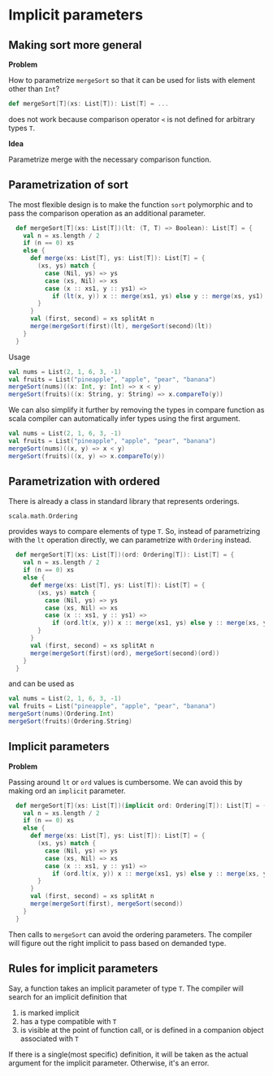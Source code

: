 # Implicit parameters

## Making sort more general
**Problem**

How to parametrize `mergeSort` so that it can be used for lists with element other than `Int`?
``` scala
def mergeSort[T](xs: List[T]): List[T] = ...
```
does not work because comparison operator `<` is not defined for arbitrary types `T`.

**Idea**

Parametrize merge with the necessary comparison function.

## Parametrization of sort
The most flexible design is to make the function `sort` polymorphic and to pass the comparison operation as an additional parameter.

``` scala
  def mergeSort[T](xs: List[T])(lt: (T, T) => Boolean): List[T] = {
    val n = xs.length / 2
    if (n == 0) xs
    else {
      def merge(xs: List[T], ys: List[T]): List[T] = {
        (xs, ys) match {
          case (Nil, ys) => ys
          case (xs, Nil) => xs
          case (x :: xs1, y :: ys1) =>
            if (lt(x, y)) x :: merge(xs1, ys) else y :: merge(xs, ys1)
        }
      }
      val (first, second) = xs splitAt n
      merge(mergeSort(first)(lt), mergeSort(second)(lt))
    }
  }
```

Usage
``` scala
val nums = List(2, 1, 6, 3, -1)
val fruits = List("pineapple", "apple", "pear", "banana")
mergeSort(nums)((x: Int, y: Int) => x < y)
mergeSort(fruits)((x: String, y: String) => x.compareTo(y))
```

We can also simplify it further by removing the types in compare function as scala compiler can automatically infer types using the first argument.
``` scala
val nums = List(2, 1, 6, 3, -1)
val fruits = List("pineapple", "apple", "pear", "banana")
mergeSort(nums)((x, y) => x < y)
mergeSort(fruits)((x, y) => x.compareTo(y))
```

## Parametrization with ordered
There is already a class in standard library that represents orderings.
``` scala
scala.math.Ordering
```
provides ways to compare elements of type `T`. So, instead of parametrizing with the `lt` operation directly, we can parametrize with `Ordering` instead.
``` scala
  def mergeSort[T](xs: List[T])(ord: Ordering[T]): List[T] = {
    val n = xs.length / 2
    if (n == 0) xs
    else {
      def merge(xs: List[T], ys: List[T]): List[T] = {
        (xs, ys) match {
          case (Nil, ys) => ys
          case (xs, Nil) => xs
          case (x :: xs1, y :: ys1) =>
            if (ord.lt(x, y)) x :: merge(xs1, ys) else y :: merge(xs, ys1)
        }
      }
      val (first, second) = xs splitAt n
      merge(mergeSort(first)(ord), mergeSort(second)(ord))
    }
  }
```
and can be used as
``` scala
val nums = List(2, 1, 6, 3, -1)
val fruits = List("pineapple", "apple", "pear", "banana")
mergeSort(nums)(Ordering.Int)
mergeSort(fruits)(Ordering.String)
```

## Implicit parameters
**Problem**

Passing around `lt` or `ord` values is cumbersome. We can avoid this by making ord an `implicit` parameter.
``` scala
  def mergeSort[T](xs: List[T])(implicit ord: Ordering[T]): List[T] = {
    val n = xs.length / 2
    if (n == 0) xs
    else {
      def merge(xs: List[T], ys: List[T]): List[T] = {
        (xs, ys) match {
          case (Nil, ys) => ys
          case (xs, Nil) => xs
          case (x :: xs1, y :: ys1) =>
            if (ord.lt(x, y)) x :: merge(xs1, ys) else y :: merge(xs, ys1)
        }
      }
      val (first, second) = xs splitAt n
      merge(mergeSort(first), mergeSort(second))
    }
  }
```
Then calls to `mergeSort` can avoid the ordering parameters. The compiler will figure out the right implicit to pass based on demanded type.

## Rules for implicit parameters
Say, a function takes an implicit parameter of type `T`. The compiler will search for an implicit definition that
1. is marked implicit
2. has a type compatible with `T`
3. is visible at the point of function call, or is defined in a companion object associated with `T`

If there is a single(most specific) definition, it will be taken as the actual argument for the implicit parameter. Otherwise, it's an error.
